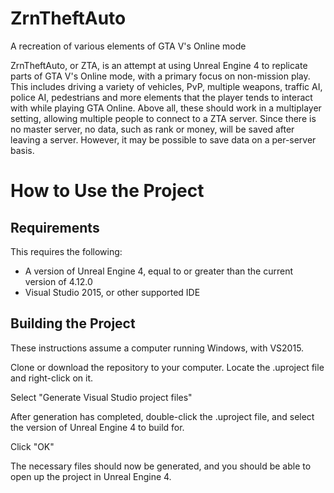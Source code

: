 # ZrnTheftAuto
A recreation of various elements of GTA V's Online mode

ZrnTheftAuto, or ZTA, is an attempt at using Unreal Engine 4 to replicate parts of GTA V's Online mode, with a primary focus
on non-mission play. This includes driving a variety of vehicles, PvP, multiple weapons, traffic AI, police AI, pedestrians
and more elements that the player tends to interact with while playing GTA Online. Above all, these should work in a
multiplayer setting, allowing multiple people to connect to a ZTA server. Since there is no master server, no data, such as
rank or money, will be saved after leaving a server. However, it may be possible to save data on a per-server basis.

# How to Use the Project
## Requirements
This requires the following:
- A version of Unreal Engine 4, equal to or greater than the current version of 4.12.0
- Visual Studio 2015, or other supported IDE

## Building the Project
These instructions assume a computer running Windows, with VS2015.

Clone or download the repository to your computer. Locate the .uproject file and right-click on it.

Select "Generate Visual Studio project files"

After generation has completed, double-click the .uproject file, and select the version of Unreal Engine 4 to build for.

Click "OK"

The necessary files should now be generated, and you should be able to open up the project in Unreal Engine 4.
